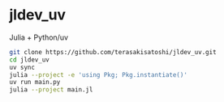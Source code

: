 # jldev_uv
Julia + Python/uv

```sh
git clone https://github.com/terasakisatoshi/jldev_uv.git
cd jldev_uv
uv sync
julia --project -e 'using Pkg; Pkg.instantiate()'
uv run main.py
julia --project main.jl
```

